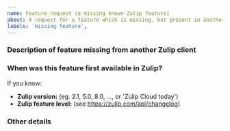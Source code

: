 ```yaml
---
name: Feature request (a missing known Zulip feature)
about: A request for a feature which is missing, but present in another Zulip client (eg. Web/Desktop/mobile).
labels: 'missing feature',
---
```


### Description of feature missing from another Zulip client
<!-- Is this an entire missing feature? Or part of the feature? -->



<!-- If discussed in #zulip-terminal or another channel on chat.zulip.org, paste link below: -->


### When was this feature first available in Zulip?
If you know:
- **Zulip version:**
  (eg. 2.1, 5.0, 8.0, ..., or 'Zulip Cloud today')
- **Zulip feature level:**
  (see https://zulip.com/api/changelog)


### Other details


